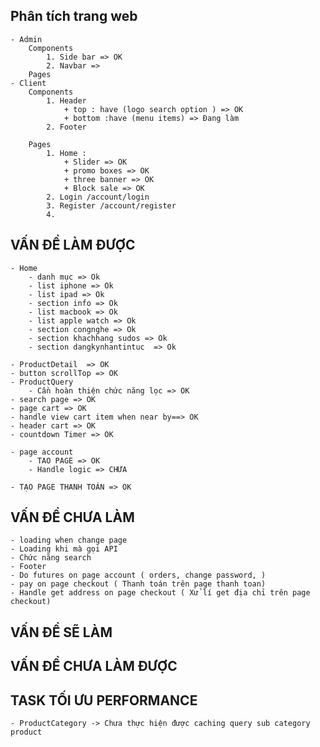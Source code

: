## Phân tích trang web

    - Admin
        Components
            1. Side bar => OK
            2. Navbar =>
        Pages
    - Client
        Components
            1. Header 
                + top : have (logo search option ) => OK
                + bottom :have (menu items) => Đang làm 
            2. Footer
            
        Pages
            1. Home :
                + Slider => OK
                + promo boxes => OK
                + three banner => OK
                + Block sale => OK
            2. Login /account/login
            3. Register /account/register
            4.


## VẤN ĐỀ LÀM ĐƯỢC
    - Home 
        - danh mục => Ok
        - list iphone => Ok
        - list ipad => Ok
        - section info => Ok
        - list macbook => Ok
        - list apple watch => Ok
        - section congnghe => Ok
        - section khachhang sudos => Ok
        - section dangkynhantintuc  => Ok

    - ProductDetail  => OK
    - button scrollTop => OK
    - ProductQuery
        - Cần hoàn thiện chức năng lọc => OK
    - search page => OK
    - page cart => OK
    - handle view cart item when near by==> OK
    - header cart => OK
    - countdown Timer => OK

    - page account 
        - TAO PAGE => OK
        - Handle logic => CHƯA

    - TẠO PAGE THANH TOÁN => OK


## VẤN ĐỀ CHƯA LÀM

    - loading when change page
    - Loading khi mà gọi API
    - Chức năng search
    - Footer
    - Do futures on page account ( orders, change password, )
    - pay on page checkout ( Thanh toán trên page thanh toan)
    - Handle get address on page checkout ( Xử lí get địa chỉ trên page checkout)

## VẤN ĐỀ SẼ LÀM    
## VẤN ĐỀ CHƯA LÀM ĐƯỢC
    

## TASK TỐI ƯU PERFORMANCE
    - ProductCategory -> Chưa thực hiện được caching query sub category product

